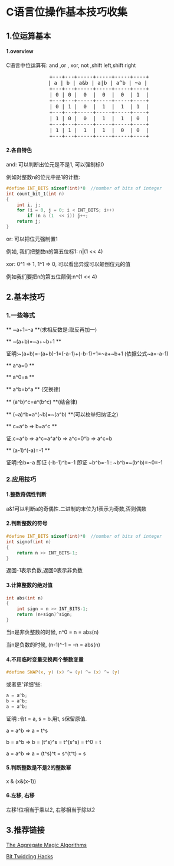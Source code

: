 # C语言位操作基本技巧收集 #

## 1.位运算基本

#### 1.overview

C语言中位运算有: and ,or , xor, not ,shift left,shift right

<pre style="text-align:center">
+---+---+-----+-----+-----+----+
| a | b | a&b | a|b | a^b | ~a | 
+---+---+-----+-----+-----+----+
| 0 | 0 |  0  |  0  |  0  | 1  |
+---+---+-----+-----+-----+----+
| 0 | 1 |  0  |  1  |  1  | 1  |
+---+---+-----+-----+-----+----+
| 1 | 0 |  0  |  1  |  1  | 0  |
+---+---+-----+-----+-----+----+
| 1 | 1 |  1  |  1  |  0  | 0  |
+---+---+-----+-----+-----+----+
</pre>

#### 2.各自特色

and: 可以判断出位元是不是1, 可以强制标0

例如对整数n的位元中是1的计数:

```c
#define INT_BITS sizeof(int)*8  //number of bits of integer
int count_bit_1(int n)
{
	int i, j; 
	for (i = 0, j = 0; i < INT_BITS; i++)
		if (n & (1  << i)) j++; 
	return j; 
}

```

or: 可以把位元强制置1

例如, 我们把整数n的第五位标1: n|(1 << 4)

xor: 0^1 => 1, 1^1 => 0, 可以看出异或可以颠倒位元的值

例如我们要把n的第五位颠倒:n^(1 << 4)

## 2.基本技巧

### 1.一些等式
** ~a+1=-a **(求相反数是:取反再加一)

** ~(a+b)=~a+~b+1 **

证明:~(a+b)=-(a+b)-1=(-a-1)+(-b-1)+1=~a+~b+1 (依据公式~a=-a-1)

** a^a=0 **

** a^0=a **

** a^b=b^a ** (交换律)

** (a^b)^c=a^(b^c) **(结合律)

** (~a)^b=a^(~b)=~(a^b) **(可以枚举归纳证之)

** c=a^b => b=a^c **

证:c=a^b => a^c=a^a^b => a^c=0^b => a^c=b

** (a-1)^(-a)=-1 **

证明:令b=-a 即证 (-b-1)^b=-1 即证 ~b^b=-1 : ~b^b=~(b^b)=~0=-1

### 2.应用技巧

#### 1.整数奇偶性判断

a&1可以判断a的奇偶性.二进制的末位为1表示为奇数,否则偶数

#### 2.判断整数的符号

```c
#define INT_BITS sizeof(int)*8  //number of bits of integer
int signof(int n)
{
	return n >> INT_BITS-1; 
}
```

返回-1表示负数,返回0表示非负数

#### 3.计算整数的绝对值

```c
int abs(int n)
{
	int sign = n >> INT_BITS-1; 
	return (n+sign)^sign; 
}
```

当n是非负整数的时候, n^0 = n = abs(n)

当n是负数的时候, (n-1)^-1 = -n = abs(n)

#### 4.不用临时变量交换两个整数变量

```c
#define SWAP(x, y) (x) ^= (y) ^= (x) ^= (y)
```

或者更'详细'些:

```c
a = a^b; 
b = a^b; 
a = a^b; 
```

证明 :令t = a, s = b.用t, s保留原值.

a = a^b  => a = t^s

b = a^b  => b = (t^s)^s = t^(s^s) = t^0 = t

a = a^b  => a = (t^s)^t = s^(t^t) = s

#### 5.判断整数是不是2的整数幂

x & (x&(x-1))

#### 6.左移, 右移
左移1位相当于乘以2, 右移相当于除以2

## 3.推荐链接

[The Aggregate Magic Algorithms ](http://aggregate.org/MAGIC)

[Bit Twidding Hacks](http://graphics.stanford.edu/~seander/bithacks.html)
